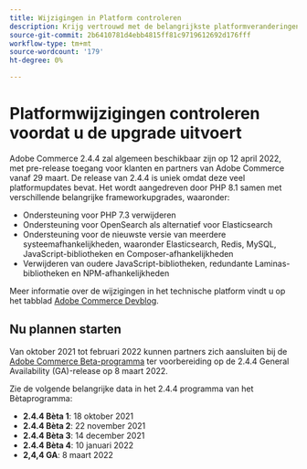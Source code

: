 ```yaml
---
title: Wijzigingen in Platform controleren
description: Krijg vertrouwd met de belangrijkste platformveranderingen in een versie aangezien u voorbereidingen treft om uw Adobe Commerce of Magento Open Source project te bevorderen.
source-git-commit: 2b6410781d4ebb4815ff81c9719612692d176fff
workflow-type: tm+mt
source-wordcount: '179'
ht-degree: 0%

---
```



# Platformwijzigingen controleren voordat u de upgrade uitvoert

Adobe Commerce 2.4.4 zal algemeen beschikbaar zijn op 12 april 2022, met pre-release toegang voor klanten en partners van Adobe Commerce vanaf 29 maart. De release van 2.4.4 is uniek omdat deze veel platformupdates bevat. Het wordt aangedreven door PHP 8.1 samen met verschillende belangrijke frameworkupgrades, waaronder:

- Ondersteuning voor PHP 7.3 verwijderen
- Ondersteuning voor OpenSearch als alternatief voor Elasticsearch
- Ondersteuning voor de nieuwste versie van meerdere systeemafhankelijkheden, waaronder Elasticsearch, Redis, MySQL, JavaScript-bibliotheken en Composer-afhankelijkheden
- Verwijderen van oudere JavaScript-bibliotheken, redundante Laminas-bibliotheken en NPM-afhankelijkheden

Meer informatie over de wijzigingen in het technische platform vindt u op het tabblad [Adobe Commerce Devblog](https://community.magento.com/t5/Magento-DevBlog/Technical-platform-changes-to-expect-in-Adobe-Commerce-2-4-4/ba-p/485506).

## Nu plannen starten

Van oktober 2021 tot februari 2022 kunnen partners zich aansluiten bij de [Adobe Commerce Beta-programma](https://devdocs.magento.com/release/beta-program.html) ter voorbereiding op de 2.4.4 General Availability (GA)-release op 8 maart 2022.

Zie de volgende belangrijke data in het 2.4.4 programma van het Bètaprogramma:

- **2.4.4 Bèta 1**: 18 oktober 2021
- **2.4.4 Bèta 2**: 22 november 2021
- **2.4.4 Bèta 3**: 14 december 2021
- **2.4.4 Bèta 4**: 10 januari 2022
- **2,4,4 GA**: 8 maart 2022
